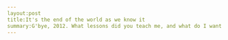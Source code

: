 ```yaml
---
layout:post
title:It's the end of the world as we know it
summary:G'bye, 2012. What lessons did you teach me, and what do I want from 2013?
---
```

